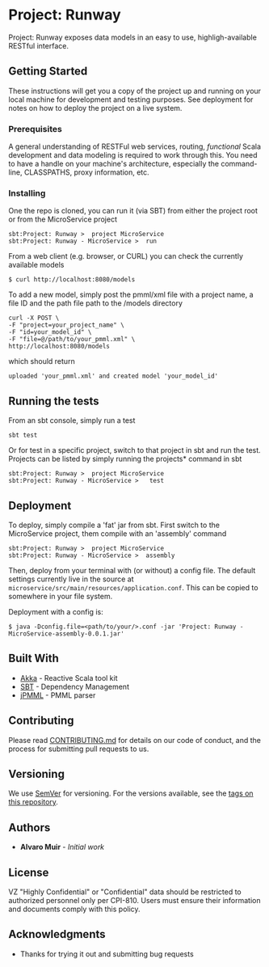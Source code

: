 # Project: Runway

Project: Runway exposes data models in an easy to use, highligh-available RESTful interface.

## Getting Started

These instructions will get you a copy of the project up and running on your local machine for development and testing purposes. See deployment for notes on how to deploy the project on a live system.

### Prerequisites

A general understanding of RESTFul web services, routing, *functional* Scala development
and data modeling is required to work through this. You need to have a handle on your machine's architecture, 
especially the command-line, CLASSPATHS, proxy information, etc.


### Installing

One the repo is cloned, you can run it (via SBT) from either the project root or from the MicroService
project

```
sbt:Project: Runway >  project MicroService
sbt:Project: Runway - MicroService >  run
```

From a web client (e.g. browser, or CURL) you can check the currently available models

```
$ curl http://localhost:8080/models
```

To add a new model, simply post the pmml/xml file with a project name, a file ID and the path file path 
to the /models directory

```
curl -X POST \
-F "project=your_project_name" \
-F "id=your_model_id" \
-F "file=@/path/to/your_pmml.xml" \
http://localhost:8080/models
```

which should return

```$xslt
uploaded 'your_pmml.xml' and created model 'your_model_id'
```
## Running the tests

From an sbt console, simply run a test
```
sbt test
```

Or for test in a specific project, switch to that project in sbt and run the test.
Projects can be listed by simply running the projects* command in sbt

```
sbt:Project: Runway >  project MicroService
sbt:Project: Runway - MicroService >   test
```
## Deployment

To deploy, simply compile a 'fat' jar from sbt. First switch to the MicroService project, them compile with an 
'assembly' command
```
sbt:Project: Runway >  project MicroService
sbt:Project: Runway - MicroService >  assembly
```

Then, deploy from your terminal with (or without) a config file. The default settings currently live in the source
at `microservice/src/main/resources/application.conf`. This can be copied to somewhere in your file system.


Deployment with a config is:
```
$ java -Dconfig.file=<path/to/your/>.conf -jar 'Project: Runway - MicroService-assembly-0.0.1.jar'
```


## Built With

* [Akka](https://akka.io/docs/) - Reactive Scala tool kit
* [SBT](https://www.scala-sbt.org/documentation.html) - Dependency Management
* [jPMML](https://github.com/jpmml/jpmml-evaluator) - PMML parser

## Contributing

Please read [CONTRIBUTING.md](https://onestash.verizon.com/users/v603497/repos/runway/browse/CONTRIBUTING.md) for details on our code of conduct, and the process for submitting pull requests to us.

## Versioning

We use [SemVer](http://semver.org/) for versioning. For the versions available, see the [tags on this repository](https://onestash.verizon.com/users/v603497/repos/runway/browse). 

## Authors

* **Alvaro Muir** - *Initial work*

## License

VZ "Highly Confidential" or "Confidential" data should be restricted to authorized personnel only per CPI-810. Users must ensure their information and documents comply with this policy.

## Acknowledgments

* Thanks for trying it out and submitting bug requests

